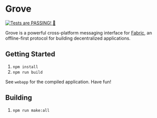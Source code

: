 Grove
=====
[![Tests are PASSING! 🚀][test-status-badge]][test-status-home]

Grove is a powerful cross-platform messaging interface for [Fabric][fabric],
an offline-first protocol for building decentralized applications.

## Getting Started

1. `npm install`
2. `npm run build`

See `webapp` for the compiled application.  Have fun!

## Building

1. `npm run make:all`

[fabric]: https://fabric.pub
[test-status-badge]: https://img.shields.io/travis/FabricLabs/chat.fabric.pub.svg?branch=master&style=flat-square
[test-status-home]: https://travis-ci.org/FabricLabs/chat.fabric.pub
